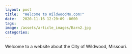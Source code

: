```yaml
---
layout: post
title:  "Welcome to WildwoodMo.com!"
date:   2020-11-16 12:20:09 -0600
tags: 
image: /assets/article_images/Barn2.jpg
categories: 
---
```

Welcome to a website about the City of Wildwood, Missouri.